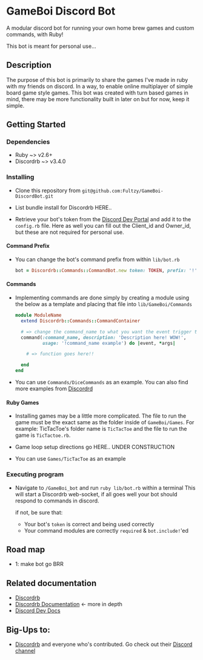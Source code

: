 # GameBoi Discord Bot
A modular discord bot for running your own home brew games and custom commands, with Ruby!

This bot is meant for personal use...

## Description
The purpose of this bot is primarily to share the games I've made in ruby with my friends on discord. In a way, to enable online multiplayer of simple board game style games. This bot was created with turn based games in mind, there may be more functionality built in later on but for now, keep it simple.

## Getting Started

### Dependencies
* Ruby ~> v2.6+
* Discordrb ~> v3.4.0

### Installing
* Clone this repository from `git@github.com:Fultzy/GameBoi-DiscordBot.git`

* List bundle install for Discordrb HERE..

* Retrieve your bot's token from the [Discord Dev Portal](https://discord.com/developers/applications) and add it to the `config.rb` file. Here as well you can fill out the Client_id and Owner_id, but these are not required for personal use. 

#### Command Prefix
* You can change the bot's command prefix from within `lib/bot.rb`
  ```ruby
  bot = Discordrb::Commands::CommandBot.new token: TOKEN, prefix: '!'
  ```

#### Commands
* Implementing commands are done simply by creating a module using the below as a template and placing that file into `lib/GameBoi/Commands`
  ```ruby
  module ModuleName
    extend Discordrb::Commands::CommandContainer

    # => change the command_name to what you want the event trigger to be
    command(:command_name, description: 'Description here! WOW!',
            usage: '!command_name example') do |event, *args|

      # => function goes here!!

    end
  end
  ```

 * You can use `Commands/DiceCommands` as an example. You can also find more examples from [Discordrd](https://github.com/shardlab/discordrb/tree/main/examples)

#### Ruby Games
* Installing games may be a little more complicated. The file to run the game must be the exact same as the folder inside of `GameBoi/Games`.
    For example: TicTacToe's folder name is `TicTacToe` and the file to run the game is `TicTactoe.rb`.

* Game loop setup directions go HERE.. UNDER CONSTRUCTION

* You can use `Games/TicTacToe` as an example

### Executing program

* Navigate to `/GameBoi_bot` and run `ruby lib/bot.rb` within a terminal
  This will start a Discordrb web-socket, if all goes well your bot should respond to commands in discord.

    if not, be sure that:
    * Your bot's `token` is correct and being used correctly
    * Your command modules are correctly `required` & `bot.include!`'ed

## Road map
* 1: make bot go BRR

## Related documentation
* [Discordrb](https://github.com/shardlab/discordrb)
* [Discordrb Documentation](http://discordrb.github.io/discordrb/master/Discordrb.html) <- more in depth
* [Discord Dev Docs](https://discord.com/developers/docs/intro)


## Big-Ups to:
* [Discordrb](https://github.com/shardlab/discordrb) and everyone who's contributed. Go check out their [Discord channel](https://discord.gg/cyK3Hjm)
